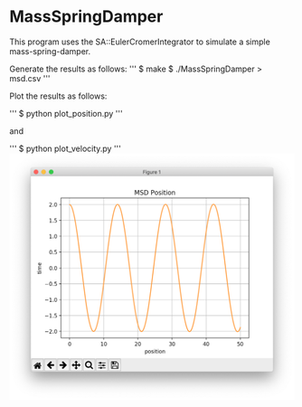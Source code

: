 # MassSpringDamper

This program uses the SA::EulerCromerIntegrator  to simulate a simple mass-spring-damper.

Generate the results as follows:
'''
$ make
$ ./MassSpringDamper > msd.csv
'''

Plot the results as follows:

'''
$ python plot_position.py
'''

and

'''
$ python plot_velocity.py
'''
![MSD](images/MSD.png)
